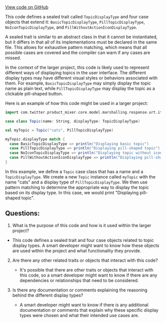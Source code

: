 [View code on GitHub](https://github.com/misbahsy/the-algorithm/product-mixer/core/src/main/scala/com/twitter/product_mixer/core/model/marshalling/response/urt/item/topic/TopicDisplayType.scala)

This code defines a sealed trait called `TopicDisplayType` and four case objects that extend it: `BasicTopicDisplayType`, `PillTopicDisplayType`, `NoIconTopicDisplayType`, and `PillWithoutActionIconDisplayType`. 

A sealed trait is similar to an abstract class in that it cannot be instantiated, but it differs in that all of its implementations must be declared in the same file. This allows for exhaustive pattern matching, which means that all possible cases are covered and the compiler can warn if any cases are missed.

In the context of the larger project, this code is likely used to represent different ways of displaying topics in the user interface. The different display types may have different visual styles or behaviors associated with them. For example, `BasicTopicDisplayType` may simply display the topic name as plain text, while `PillTopicDisplayType` may display the topic as a clickable pill-shaped button.

Here is an example of how this code might be used in a larger project:

```scala
import com.twitter.product_mixer.core.model.marshalling.response.urt.item.topic._

case class Topic(name: String, displayType: TopicDisplayType)

val myTopic = Topic("cats", PillTopicDisplayType)

myTopic.displayType match {
  case BasicTopicDisplayType => println("Displaying basic topic")
  case PillTopicDisplayType => println("Displaying pill-shaped topic")
  case NoIconTopicDisplayType => println("Displaying topic without icon")
  case PillWithoutActionIconDisplayType => println("Displaying pill-shaped topic without action icon")
}
```

In this example, we define a `Topic` case class that has a name and a `TopicDisplayType`. We create a new `Topic` instance called `myTopic` with the name "cats" and a display type of `PillTopicDisplayType`. We then use pattern matching to determine the appropriate way to display the topic based on its display type. In this case, we would print "Displaying pill-shaped topic".
## Questions: 
 1. What is the purpose of this code and how is it used within the larger project?
   - This code defines a sealed trait and four case objects related to topic display types. A smart developer might want to know how these objects are used within the project and what functionality they provide.

2. Are there any other related traits or objects that interact with this code?
   - It's possible that there are other traits or objects that interact with this code, so a smart developer might want to know if there are any dependencies or relationships that need to be considered.

3. Is there any documentation or comments explaining the reasoning behind the different display types?
   - A smart developer might want to know if there is any additional documentation or comments that explain why these specific display types were chosen and what their intended use cases are.